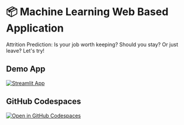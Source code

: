 # 📦 Machine Learning Web Based Application

Attrition Prediction: Is your job worth keeping? Should you stay? Or just leave? Let's try!

## Demo App

[![Streamlit App](https://static.streamlit.io/badges/streamlit_badge_black_white.svg)]((https://attritionpredictioninggrianti.streamlit.app/))

## GitHub Codespaces


[![Open in GitHub Codespaces](https://github.com/codespaces/badge.svg)]((https://github.com/inggrianti/attpredict))
